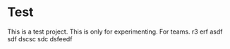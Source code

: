 
# Test
This is a test project. This is only for experimenting.
For teams.
r3
erf
asdf
sdf
dscsc
sdc
dsfeedf
